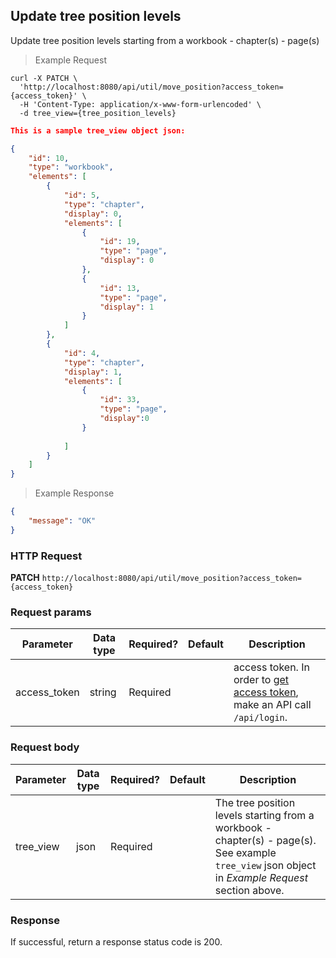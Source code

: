 ## Update tree position levels
Update tree position levels starting from a workbook - chapter(s) - page(s)

> Example Request

```shell
curl -X PATCH \
  'http://localhost:8080/api/util/move_position?access_token={access_token}' \
  -H 'Content-Type: application/x-www-form-urlencoded' \
  -d tree_view={tree_position_levels}
```


```json
This is a sample tree_view object json:

{
    "id": 10,
    "type": "workbook", 
    "elements": [ 
        {
            "id": 5,
            "type": "chapter",            
            "display": 0,
            "elements": [
                {
                    "id": 19,
                    "type": "page",
                    "display": 0
                },
                {
                    "id": 13,
                    "type": "page",
                    "display": 1
                }                  
            ]
        },
        {
            "id": 4,
            "type": "chapter",            
            "display": 1,
            "elements": [
                {
                    "id": 33,
                    "type": "page",
                    "display":0
                }
                
            ]
        }
    ]    
}
```

> Example Response

```json
{
    "message": "OK"
}
```

### HTTP Request
**PATCH** `http://localhost:8080/api/util/move_position?access_token={access_token}`

### Request params

| Parameter       | Data type | Required? | Default | Description |
| --------------- | --------- | --------- | ------- | ----------- |
|access_token | string | Required | | access token. In order to [get access token](http://dev01.cc.cloud:49173/public/client_api_docs/#get-an-access-token), make an API call `/api/login`.|



### Request body

| Parameter       | Data type | Required? | Default | Description |                                                     
| --------------- | --------- | --------- | ------- | ----------- |
|tree_view | json | Required | | The tree position levels starting from a workbook - chapter(s) - page(s). See example `tree_view` json object in *Example Request* section above.  |



### Response
If successful, return a response status code is 200.


